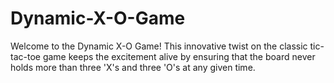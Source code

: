 # Dynamic-X-O-Game
Welcome to the Dynamic X-O Game! This innovative twist on the classic tic-tac-toe game keeps the excitement alive by ensuring that the board never holds more than three 'X's and three 'O's at any given time.
